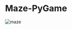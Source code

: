 # Maze-PyGame
![maze](https://user-images.githubusercontent.com/58632626/151353894-56bd9ba4-ae91-47e8-85f3-f48419c7a2d6.png)
